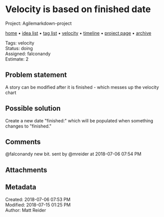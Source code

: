 # Velocity is based on finished date

Project: Agilemarkdown-project

[home](../index.md) • [idea list](../ideas.md) • [tag list](../tags.md) • [velocity](../velocity.md) • [timeline](../timeline.md) • [project page](../agilemarkdown-project.md) • [archive](archive.md)

Tags: velocity  
Status: doing  
Assigned: falconandy  
Estimate: 2  

## Problem statement

A story can be modified after it is finished - which messes up the velocity chart

## Possible solution

Create a new date "finished:" which will be populated when something changes to "finished."

## Comments

@falconandy new bit.
sent by @mreider at 2018-07-06 07:54 PM

## Attachments


## Metadata

Created: 2018-07-06 07:53 PM  
Modified: 2018-07-15 01:25 PM  
Author: Matt Reider  
